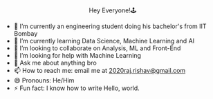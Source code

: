 <p align="center">
  Hey Everyone!🕹️
</p>


* 🔭 I’m currently an engineering student doing his bachelor's from IIT Bombay
* 🌱 I’m currently learning Data Science, Machine Learning and AI
* 👯 I’m looking to collaborate on Analysis, ML and Front-End
* 🤔 I’m looking for help with Machine Learning
* 💬 Ask me about anything bro
* 📫 How to reach me: email me at 2020raj.rishav@gmail.com
* 😄 Pronouns: He/Him
* ⚡ Fun fact: I know how to write Hello, world. 
